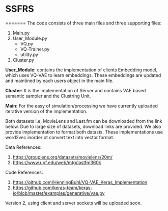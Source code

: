 # SSFRS


=======
The code consists of three main files and three supporting files:

1. Main.py
2. User_Module.py 
    - VQ.py
    - VQ-Trainer.py
    - utility.py
3. Cluster.py


**User_Module:** contains the implementation of clients Embedding model, which uses VQ-VAE to learn embeddings. These embeddings are updated and maintined by each users object in the main file.

**Cluster:** It is the implementation of Server and contains VAE based semantic sampler and the Clustring Unit.

**Main:** For the easy of simulation/processing we have currently uploaded iterative version of the implementation.

Both datasets i.e, MovieLens and Last.fm can be downloaded from the link below. Due to large size of datasets, download links are provided. We also provide implementation to format both datasts. These implementations use word2vec inorder ot convert text into vector format.

Data References:
1. https://grouplens.org/datasets/movielens/20m/
2. https://www.upf.edu/web/mtg/lastfm360k

Code References:
1. https://github.com/HenningBuhl/VQ-VAE_Keras_Implementation
2. https://github.com/keras-team/keras-io/blob/master/examples/generative/vae.py


Version 2, using client and server sockets will be uploaded soon. 
